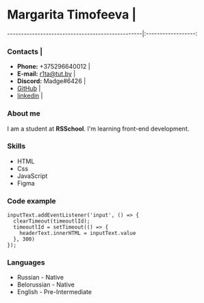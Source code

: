 # Margarita Timofeeva                            |
-------------------------------------------------|:------------------:
### Contacts                                     |
* **Phone:** +375296640012                       |
* **E-mail:** r1ta@tut.by                        |
* **Discord:** Madge#6426                        |
* [GitHub](https://github.com/Madge-Timofeeva)   |
* [linkedin](https://www.linkedin.com/feed/)     |

### About me

I am a student at **RSSchool**. 
I'm learning front-end development.

### Skills

* HTML
* Css
* JavaScript
* Figma

### Code example
```
inputText.addEventListener('input', () => {
  clearTimeout(timeoutlId);
  timeoutlId = setTimeout(() => {
    headerText.innerHTML = inputText.value
  }, 300)
});
```

### Languages

* Russian - Native
* Belorussian - Native
* English  - Pre-Intermediate


